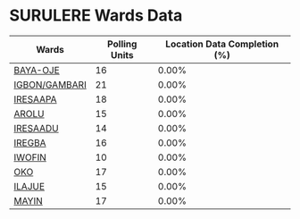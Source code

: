 
# SURULERE Wards Data

| Wards | Polling Units | Location Data Completion (%) |
| ---- | ----- | ------- |
| [BAYA-OJE](./wards/18375-baya-oje) | 16 | 0.00% |
| [IGBON/GAMBARI](./wards/18376-igbon/gambari) | 21 | 0.00% |
| [IRESAAPA](./wards/18377-iresaapa) | 18 | 0.00% |
| [AROLU](./wards/18378-arolu) | 15 | 0.00% |
| [IRESAADU](./wards/18379-iresaadu) | 14 | 0.00% |
| [IREGBA](./wards/18380-iregba) | 16 | 0.00% |
| [IWOFIN](./wards/18381-iwofin) | 10 | 0.00% |
| [OKO](./wards/18382-oko) | 17 | 0.00% |
| [ILAJUE](./wards/18383-ilajue) | 15 | 0.00% |
| [MAYIN](./wards/18384-mayin) | 17 | 0.00% |




